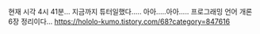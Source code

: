 현재 시각 4시 41분...
지금까지 튜터일했다.....
아아.....아아.....
프로그래밍 언어 개론 6장 정리이다...
https://hololo-kumo.tistory.com/68?category=847616
